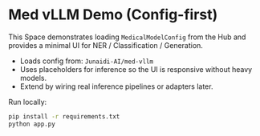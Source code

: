 # Med vLLM Demo (Config-first)

This Space demonstrates loading `MedicalModelConfig` from the Hub and provides a minimal UI for NER / Classification / Generation.

- Loads config from: `Junaidi-AI/med-vllm`
- Uses placeholders for inference so the UI is responsive without heavy models.
- Extend by wiring real inference pipelines or adapters later.

Run locally:

```bash
pip install -r requirements.txt
python app.py
```
